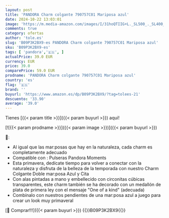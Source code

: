 ```yaml
---
layout: post
title: 'PANDORA Charm colgante 790757C01 Mariposa azul'
date: 2024-10-22 13:03:01
image: 'https://m.media-amazon.com/images/I/31hoQTIIG+L._SL500_._SL400_.jpg'
comments: true
category: ofertas
author: 'tole.es'
slug: 'B09P3K2BX9-es PANDORA Charm colgante 790757C01 Mariposa azul'
sku: 'B09P3K2BX9-es'
tags: [ 'pandora','🇪🇸', ]
actualPrice: 39.0 EUR
currency: EUR
price: 39.0
comparePrice: 59.0 EUR
prodname: 'PANDORA Charm colgante 790757C01 Mariposa azul'
country: 'es'
flag: '🇪🇸'
brand: ''
buyurl: 'https://www.amazon.es/dp/B09P3K2BX9/?tag=tolees-21'
descuento: '33.90'
average: '39.0'
---
```


Tienes [{{< param title >}}]({{< param buyurl >}}) aqui!

[![{{< param prodname >}}]({{< param image >}})]({{< param buyurl >}})

🔎:

- Al igual que las mar:posas que hay en la naturaleza, cada charm es completamente adecuado
- Compatible con : Pulseras Pandora Moments
- Esta primavera, dedícate tiempo para volver a conectar con la naturaleza y disfruta de la belleza de la temporada con nuestro Charm Colgante Doble mar:posa Azul y Cita
- Con alas pintadas a mano y embellecido con circonitas cúbicas transparentes, este charm también se ha decorado con un medallón de plata de primera ley con el mensaje "One of a kind" (adecuada)
- Combínalo con nuestros pendientes de una mar:posa azul a juego para crear un look muy primaveral

[🛒 Comprar!!!]({{< param buyurl >}})
{{<world>}}B09P3K2BX9{{</world>}}
